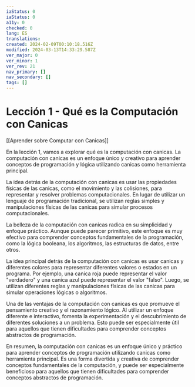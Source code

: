 ```yaml
---
iaStatus: 0
iaStatus: 0
a11y: 0
checked: 0
lang: ES
translations: 
created: 2024-02-09T00:10:18.516Z
modified: 2024-03-13T14:33:29.587Z
ver_major: 0
ver_minor: 1
ver_rev: 21
nav_primary: []
nav_secondary: []
tags: []
---
```

# Lección 1 - Qué es la Computación con Canicas

[[Aprender sobre Computar con Canicas]]

En la lección 1, vamos a explorar qué es la computación con canicas. La computación con canicas es un enfoque único y creativo para aprender conceptos de programación y lógica utilizando canicas como herramienta principal.

La idea detrás de la computación con canicas es usar las propiedades físicas de las canicas, como el movimiento y las colisiones, para representar y resolver problemas computacionales. En lugar de utilizar un lenguaje de programación tradicional, se utilizan reglas simples y manipulaciones físicas de las canicas para simular procesos computacionales.

La belleza de la computación con canicas radica en su simplicidad y enfoque práctico. Aunque puede parecer primitivo, este enfoque es muy efectivo para comprender conceptos fundamentales de la programación, como la lógica booleana, los algoritmos, las estructuras de datos, entre otros.

La idea principal detrás de la computación con canicas es usar canicas y diferentes colores para representar diferentes valores o estados en un programa. Por ejemplo, una canica roja puede representar el valor "verdadero" y una canica azul puede representar el valor "falso". Luego, se utilizan diferentes reglas y manipulaciones físicas de las canicas para simular operaciones lógicas o algoritmos.

Una de las ventajas de la computación con canicas es que promueve el pensamiento creativo y el razonamiento lógico. Al utilizar un enfoque diferente e interactivo, fomenta la experimentación y el descubrimiento de diferentes soluciones a un problema. Esto puede ser especialmente útil para aquellos que tienen dificultades para comprender conceptos abstractos de programación.

En resumen, la computación con canicas es un enfoque único y práctico para aprender conceptos de programación utilizando canicas como herramienta principal. Es una forma divertida y creativa de comprender conceptos fundamentales de la computación, y puede ser especialmente beneficioso para aquellos que tienen dificultades para comprender conceptos abstractos de programación.
